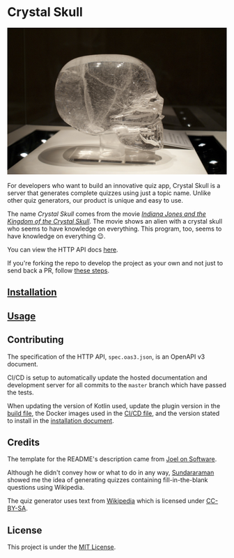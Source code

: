 # Crystal Skull

![Crystal Skull](crystal_skull.jpg)

For developers who want to build an innovative quiz app, Crystal Skull is a server that generates complete quizzes using just a topic name. Unlike other quiz generators, our product is unique and easy to use.

The name _Crystal Skull_ comes from the movie _[Indiana Jones and the Kingdom of the Crystal Skull](https://www.imdb.com/title/tt0367882/)_. The movie shows an alien with a crystal skull who seems to have knowledge on everything. This program, too, seems to have knowledge on everything 😉.

You can view the HTTP API docs [here](https://neelkamath.gitlab.io/crystal-skull/).

If you're forking the repo to develop the project as your own and not just to send back a PR, follow [these steps](docs/fork.md).

## [Installation](docs/installation.md)
    
## [Usage](docs/usage.md)

## Contributing

The specification of the HTTP API, `spec.oas3.json`, is an OpenAPI v3 document.

CI/CD is setup to automatically update the hosted documentation and development server for all commits to the `master` branch which have passed the tests.

When updating the version of Kotlin used, update the plugin version in the [build file](build.gradle.kts), the Docker images used in the [CI/CD file](.gitlab-ci.yml), and the version stated to install in the [installation document](docs/installation.md).

## Credits

The template for the README's description came from [Joel on Software](https://www.joelonsoftware.com/2002/05/09/product-vision/).

Although he didn't convey how or what to do in any way, [Sundararaman](https://github.com/vsundar17697) showed me the idea of generating quizzes containing fill-in-the-blank questions using Wikipedia.

The quiz generator uses text from [Wikipedia](https://en.wikipedia.org/) which is licensed under [CC-BY-SA](http://creativecommons.org/licenses/by-sa/3.0/).

## License

This project is under the [MIT License](LICENSE).